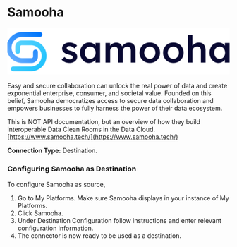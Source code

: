 # Samooha

![](<.gitbook/assets/image (48).png>)

Easy and secure collaboration can unlock the real power of data and create exponential enterprise, consumer, and societal value. Founded on this belief, Samooha democratizes access to secure data collaboration and empowers businesses to fully harness the power of their data ecosystem.

This is NOT API documentation, but an overview of how they build interoperable Data Clean Rooms in the Data Cloud. [https://www.samooha.tech/](https://www.samooha.tech/)

**Connection Type:** Destination.

### Configuring Samooha as Destination

To configure Samooha as source,

1. Go to My Platforms. Make sure Samooha displays in your instance of My Platforms.
2. Click Samooha.
3. Under Destination Configuration follow instructions and enter relevant configuration information.
4. The connector is now ready to be used as a destination.
